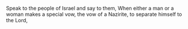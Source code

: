 Speak to the people of Israel and say to them, When either a man or a woman makes a special vow, the vow of a Nazirite, to separate himself to the Lord,
